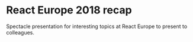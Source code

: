 # React Europe 2018 recap

Spectacle presentation for interesting topics at React Europe to present to colleagues.


